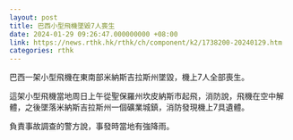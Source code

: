 ```yaml
---
layout: post
title: 巴西小型飛機墜毀7人喪生
date: 2024-01-29 09:26:47.000000000 +08:00
link: https://news.rthk.hk/rthk/ch/component/k2/1738200-20240129.htm
categories: rthk
---
```


巴西一架小型飛機在東南部米納斯吉拉斯州墜毀，機上7人全部喪生。

這架小型飛機當地周日上午從聖保羅州坎皮納斯市起飛，消防說，飛機在空中解體，之後墜落米納斯吉拉斯州一個礦業城鎮，消防發現機上7具遺體。

負責事故調查的警方說，事發時當地有強降雨。
